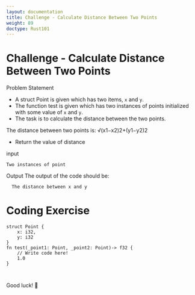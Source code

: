 ```yaml
---
layout: documentation
title: Challenge - Calculate Distance Between Two Points
weight: 89
doctype: Rust101
---
```



# Challenge - Calculate Distance Between Two Points

Problem Statement

  -  A struct Point is given which has two items, `x` and `y`.
  - The function test is given which has two instances of points initialized with some value of `x` and `y`.
  - The task is to calculate the distance between the two points.
  
 The distance between two points is:  √​(x1−x2)​2​​+(y1−y2)​2​​​​​
  
 
- Return the value of distance

input 
```
Two instances of point
```
Output
The output of the code should be:
```
  The distance between x and y

```
# Coding Exercise 

```
struct Point {
	x: i32,
	y: i32
}
fn test(_point1: Point, _point2: Point)-> f32 {
	// Write code here!
    1.0
}



```

Good luck! 🤞


